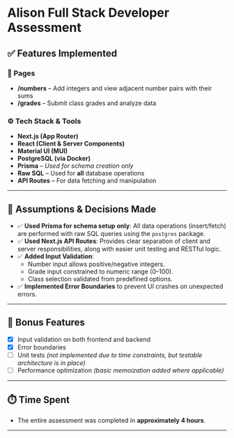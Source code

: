 # Alison Full Stack Developer Assessment

## ✅ Features Implemented

### 📄 Pages

- **/numbers** – Add integers and view adjacent number pairs with their sums
- **/grades** – Submit class grades and analyze data

### ⚙️ Tech Stack & Tools

- **Next.js (App Router)**
- **React (Client & Server Components)**
- **Material UI (MUI)**
- **PostgreSQL (via Docker)**
- **Prisma** – _Used for schema creation only_
- **Raw SQL** – Used for **all** database operations
- **API Routes** – For data fetching and manipulation

---

## 📌 Assumptions & Decisions Made

- ✅ **Used Prisma for schema setup only**: All data operations (insert/fetch) are performed with raw SQL queries using the `postgres` package.
- ✅ **Used Next.js API Routes**: Provides clear separation of client and server responsibilities, along with easier unit testing and RESTful logic.
- ✅ **Added Input Validation**:
  - Number input allows positive/negative integers.
  - Grade input constrained to numeric range (0–100).
  - Class selection validated from predefined options.
- ✅ **Implemented Error Boundaries** to prevent UI crashes on unexpected errors.

---

## 🧪 Bonus Features

- [x] Input validation on both frontend and backend
- [x] Error boundaries
- [ ] Unit tests _(not implemented due to time constraints, but testable architecture is in place)_
- [ ] Performance optimization _(basic memoization added where applicable)_

---

## ⏱️ Time Spent

- The entire assessment was completed in **approximately 4 hours**.

---

